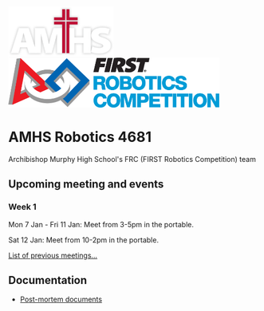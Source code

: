 
<img src="img/amhs-logo-white-160.png" height="100">&nbsp;&nbsp;&nbsp;<img src="img/frc-logo-190.jpg" height="100">

# AMHS Robotics 4681
Archibishop Murphy High School's FRC (FIRST Robotics Competition) team

## Upcoming meeting and events

### Week 1

Mon 7 Jan - Fri 11 Jan: Meet from 3-5pm in the portable.

Sat 12 Jan: Meet from 10-2pm in the portable.

[List of previous meetings...](docs/meetings-2019.md)

## Documentation

* [Post-mortem documents](docs/post-mortem.md)
